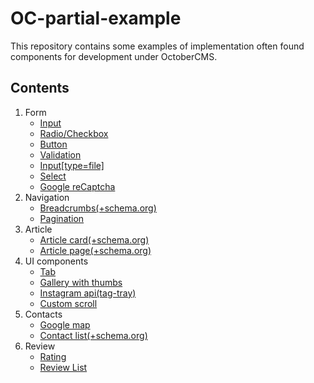 # OC-partial-example

This repository contains some examples of implementation often found components for development under OctoberCMS.

## Contents

1. Form
   - [Input](components/form/input)
   - [Radio/Checkbox](components/form/radio)
   - [Button](components/form/button)
   - [Validation](/components/form/validation)
   - [Input[type=file]](/components/form/input-file)
   - [Select](/components/form/select)
   - [Google reCaptcha](/components/form/captcha)
2. Navigation
   - [Breadcrumbs(+schema.org)](/components/navigation/breadcrumbs)
   - [Pagination](/components/navigation/pagination)
3. Article
   - [Article card(+schema.org)](/components/article/article-card)
   - [Article page(+schema.org)](/components/article/article-page)
4. UI components
   - [Tab](/components/ui-components/tab/tab-static)
   - [Gallery with thumbs](/components/ui-components/thumbs-gallery)
   - [Instagram api(tag-tray)](/components/ui-components/instagram-api/tag-tray)
   - [Custom scroll](/components/ui-components/native-custom-scroll)
5. Contacts
   - [Google map](/components/map/gMap)
   - [Contact list(+schema.org)](/components/contact/contact)
6. Review
   - [Rating](/components/review/rating)
   - [Review List](/components/review/review-list)
  
